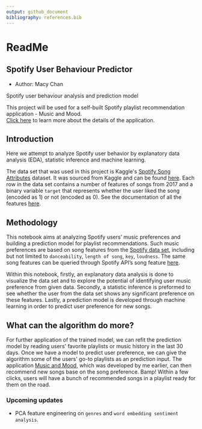 ```yaml
---
output: github_document
bibliography: references.bib
---
```

# ReadMe

## Spotify User Behaviour Predictor

-   Author: Macy Chan

Spotify user behaviour analysis and prediction model

This project will be used for a self-built Spotify playlist recommendation application - Music and Mood.  
[Click here](https://macy-chan.com/MusicAndMood.html) to learn more about the details of the application.


## Introduction
Here we attempt to analyze Spotify user behavior by explanatory data analysis (EDA), statistic inference and machine learning.

The data set that was used in this project is Kaggle's [Spotify Song Attributes](https://www.kaggle.com/geomack/spotifyclassification/home) dataset. It was sourced from Kaggle and can be found [here](https://www.kaggle.com/mrmorj/dataset-of-songs-in-spotify). Each row in the data set contains a number of features of songs from 2017 and a binary variable `target` that represents whether the user liked the song (encoded as 1) or not (encoded as 0). See the documentation of all the features [here](https://developer.spotify.com/documentation/web-api/reference/tracks/get-audio-features/).


## Methodology

This notebook aims at analyzing Spotify users’ music preferences and building a prediction model for playlist recommendations. Such music preferences are based on song features from the [Spotify data set](https://www.kaggle.com/mrmorj/dataset-of-songs-in-spotify), including but not limited to `danceability`, `length of song`, `key`, `loudness`. The same song features can be queried through Spotify API’s song feature [here](https://developer.spotify.com/documentation/web-api/reference/#/operations/get-several-audio-features). 

Within this notebook, firstly, an explanatory data analysis is done to visualize the data set and to explore the potential of identifying user music preference from given data. Secondly, a statistic inference is preformed to see whether the user from the data set shows any significant preference on these features. Lastly, a prediction model is developed through machine learning in order to predict user preference for new songs.


## What can the algorithm do more?

For further application of the trained model, we can refit the prediction model by reading users' favorite playlists or music history in the last 30 days. Once we have a model to predict user preference, we can give the algorithm some of the users' go-to playlists as an prediction input. The application [Music and Mood](https://macy-chan.com/MusicAndMood.html), which was developed by me earlier, can then recommend new songs base on the song preference. Bamp! Within a few clicks, users will have a bunch of recommended songs in a playlist ready for them on the road.


### Upcoming updates
- PCA feature engineering on `genres` and `word embedding sentiment analysis`.